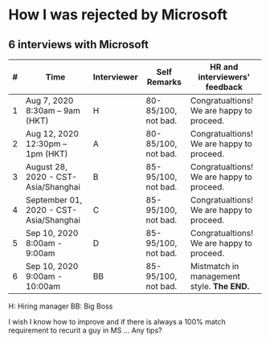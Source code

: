 # How I was rejected by Microsoft

## 6 interviews with Microsoft


| # | Time                                   | Interviewer | Self Remarks        | HR and interviewers' feedback             |
|---|----------------------------------------|-------------|---------------------|-------------------------------------------|
| 1 | Aug 7, 2020 8:30am – 9am (HKT)         | H           | 80-85/100, not bad. | Congratualtions! We are happy to proceed. |
| 2 | Aug 12, 2020 12:30pm – 1pm (HKT)       | A           | 80-85/100, not bad. | Congratualtions! We are happy to proceed. |
| 3 | August 28, 2020 - CST-Asia/Shanghai    | B           | 85-95/100, not bad. | Congratualtions! We are happy to proceed. |
| 4 | September 01, 2020 - CST-Asia/Shanghai | C           | 85-95/100, not bad. | Congratualtions! We are happy to proceed. |
| 5 | Sep 10, 2020 8:00am - 9:00am           | D           | 85-95/100, not bad. | Congratualtions! We are happy to proceed. |
| 6 | Sep 10, 2020 9:00am - 10:00am          | BB          | 85-95/100, not bad. | Mistmatch in management style. **The END.**   |

H:   Hiring manager
BB:  Big Boss


I wish I know how to improve and if there is always a 100% match requirement to recurit a guy in MS ...
Any tips?
